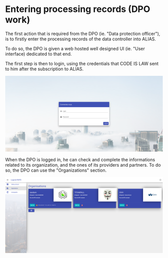 # Entering processing records (DPO work)

The first action that is required from the DPO (ie. "Data protection officer"), is to firstly enter the processing records of the data controller into ALIAS.

To do so, the DPO is given a web hosted well designed UI (ie. "User interface) dedicated to that end. 

The first step is then to login, using the credentials that CODE IS LAW sent to him after the subscription to ALIAS.

![Login](./assets/images/login-page.png)

When the DPO is logged in, he can check and complete the informations related to its organization, and the ones of its providers and partners. To do so, the DPO can use the "Organizations" section.

![Organization](./assets/images/organizations-page.png)